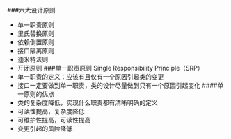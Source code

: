 ###六大设计原则
* 单一职责原则
* 里氏替换原则
* 依赖倒置原则
* 接口隔离原则
* 迪米特法则
* 开闭原则
###单一职责原则 Single Responsibility Principle（SRP）
* 单一职责的定义：应该有且仅有一个原因引起类的变更
* 接口一定要做到单一职责，类的设计尽量做到只有一个原因引起变化
####单一原则的优点
* 类的复杂度降低，实现什么职责都有清晰明确的定义
* 可读性提高，复杂度降低
* 可维护性提高，可读性提高
* 变更引起的风险降低
